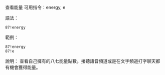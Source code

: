 查看能量
可用指令：energy, e

語法：
```
87!energy
```

範例：
```
87!energy
87!e
```
說明：
查看自己擁有的八七能量點數。接聽語音頻道或是在文字頻道打字聊天都有機會獲得能量。
